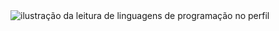 <img src="https://github-readme-stats.vercel.app/api/top-langs/?username=andradecamila-dev&theme=cobalt&hide_langs_below=1" alt="ilustração da leitura de linguagens de programação no perfil"/>  

<br>
<br>
<picture>
  <source
    srcset="https://github-readme-stats.vercel.app/api?username=andradecamila-dev&show_icons=true"
    media="(prefers-color-scheme: cobalt), (prefers-color-scheme: no-preference)"
  />
</picture>

